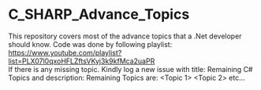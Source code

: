 # C_SHARP_Advance_Topics
This repository covers most of the advance topics that a .Net developer should know. Code was done by following playlist: https://www.youtube.com/playlist?list=PLX07l0qxoHFLZftsVKyj3k9kfMca2uaPR <br>
If there is any missing topic. Kindly log a new issue with title: Remaining C# Topics and description: Remaining Topics are: <Topic 1> <Topic 2> etc...
